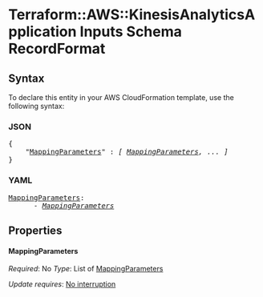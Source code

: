 # Terraform::AWS::KinesisAnalyticsApplication Inputs Schema RecordFormat

## Syntax

To declare this entity in your AWS CloudFormation template, use the following syntax:

### JSON

<pre>
{
    "<a href="#mappingparameters" title="MappingParameters">MappingParameters</a>" : <i>[ <a href="inputs-schema-recordformat-mappingparameters.md">MappingParameters</a>, ... ]</i>
}
</pre>

### YAML

<pre>
<a href="#mappingparameters" title="MappingParameters">MappingParameters</a>: <i>
      - <a href="inputs-schema-recordformat-mappingparameters.md">MappingParameters</a></i>
</pre>

## Properties

#### MappingParameters

_Required_: No
_Type_: List of <a href="inputs-schema-recordformat-mappingparameters.md">MappingParameters</a>

_Update requires_: [No interruption](https://docs.aws.amazon.com/AWSCloudFormation/latest/UserGuide/using-cfn-updating-stacks-update-behaviors.html#update-no-interrupt)


